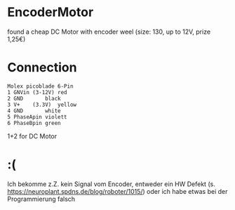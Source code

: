 # EncoderMotor
found a cheap DC Motor with encoder weel (size: 130, up to 12V, prize 1,25€)
# Connection
	Molex picoblade 6-Pin
	1 GNVin	(3-12V)	red
	2 GND		black		
	3 V+	(3.3V)	yellow
	4 GND		white
	5 PhaseApin	violett
	6 PhaseBpin	green
1+2	for DC Motor

# :(
Ich bekomme z.Z. kein Signal vom Encoder, entweder ein HW Defekt (s. https://neuroplant.spdns.de/blog/roboter/1015/) oder ich habe etwas bei der Programmierung falsch

